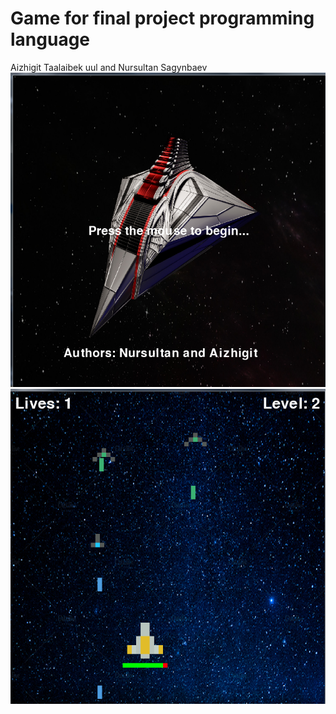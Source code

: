 # Game for final project programming language
 Aizhigit Taalaibek uul and Nursultan Sagynbaev
 ![](images/1.png)
 ![](images/2.png)
